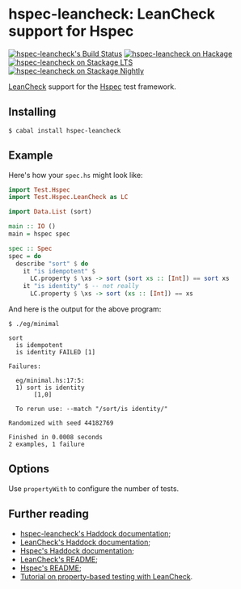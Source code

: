 hspec-leancheck: LeanCheck support for Hspec
============================================

[![hspec-leancheck's Build Status][build-status]][build-log]
[![hspec-leancheck on Hackage][hackage-version]][hspec-leancheck-on-hackage]
[![hspec-leancheck on Stackage LTS][stackage-lts-badge]][hspec-leancheck-on-stackage-lts]
[![hspec-leancheck on Stackage Nightly][stackage-nightly-badge]][hspec-leancheck-on-stackage-nightly]

[LeanCheck] support for the [Hspec] test framework.


Installing
----------

    $ cabal install hspec-leancheck


Example
-------

Here's how your `spec.hs` might look like:

```haskell
import Test.Hspec
import Test.Hspec.LeanCheck as LC

import Data.List (sort)

main :: IO ()
main = hspec spec

spec :: Spec
spec = do
  describe "sort" $ do
    it "is idempotent" $
      LC.property $ \xs -> sort (sort xs :: [Int]) == sort xs
    it "is identity" $ -- not really
      LC.property $ \xs -> sort (xs :: [Int]) == xs
```

And here is the output for the above program:

```
$ ./eg/minimal

sort
  is idempotent
  is identity FAILED [1]

Failures:

  eg/minimal.hs:17:5: 
  1) sort is identity
       [1,0]

  To rerun use: --match "/sort/is identity/"

Randomized with seed 44182769

Finished in 0.0008 seconds
2 examples, 1 failure
```


Options
-------

Use `propertyWith` to configure the number of tests.


Further reading
---------------

* [hspec-leancheck's Haddock documentation];
* [LeanCheck's Haddock documentation];
* [Hspec's Haddock documentation];
* [LeanCheck's README];
* [Hspec's README];
* [Tutorial on property-based testing with LeanCheck].

[hspec-leancheck's Haddock documentation]: https://hackage.haskell.org/package/hspec-leancheck/docs/Test-Hspec-LeanCheck.html
[LeanCheck's Haddock documentation]: https://hackage.haskell.org/package/leancheck/docs/Test-LeanCheck.html
[Hspec's Haddock documentation]: https://hackage.haskell.org/package/hspec/docs/Test-Hspec.html
[LeanCheck's README]: https://github.com/rudymatela/leancheck#readme
[Hspec's README]: https://github.com/hspec/hspec#readme
[tutorial on property-based testing with LeanCheck]: https://github.com/rudymatela/leancheck/blob/master/doc/tutorial.md

[Hspec]:     https://hspec.github.io/
[LeanCheck]: https://github.com/rudymatela/leancheck

[build-status]: https://travis-ci.org/rudymatela/hspec-leancheck.svg?branch=master
[build-log]:    https://travis-ci.org/rudymatela/hspec-leancheck
[hackage-version]: https://img.shields.io/hackage/v/hspec-leancheck.svg
[hspec-leancheck-on-hackage]: https://hackage.haskell.org/package/hspec-leancheck
[stackage-lts-badge]:                  http://stackage.org/package/hspec-leancheck/badge/lts
[stackage-nightly-badge]:              http://stackage.org/package/hspec-leancheck/badge/nightly
[hspec-leancheck-on-stackage]:         http://stackage.org/package/hspec-leancheck
[hspec-leancheck-on-stackage-lts]:     http://stackage.org/lts/package/hspec-leancheck
[hspec-leancheck-on-stackage-nightly]: http://stackage.org/nightly/package/hspec-leancheck
